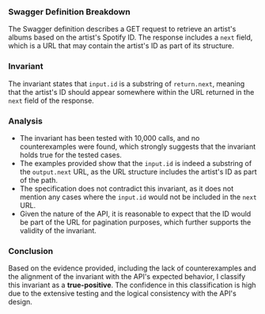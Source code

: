 ### Swagger Definition Breakdown
The Swagger definition describes a GET request to retrieve an artist's albums based on the artist's Spotify ID. The response includes a `next` field, which is a URL that may contain the artist's ID as part of its structure. 

### Invariant
The invariant states that `input.id` is a substring of `return.next`, meaning that the artist's ID should appear somewhere within the URL returned in the `next` field of the response. 

### Analysis
- The invariant has been tested with 10,000 calls, and no counterexamples were found, which strongly suggests that the invariant holds true for the tested cases.
- The examples provided show that the `input.id` is indeed a substring of the `output.next` URL, as the URL structure includes the artist's ID as part of the path.
- The specification does not contradict this invariant, as it does not mention any cases where the `input.id` would not be included in the `next` URL.
- Given the nature of the API, it is reasonable to expect that the ID would be part of the URL for pagination purposes, which further supports the validity of the invariant.

### Conclusion
Based on the evidence provided, including the lack of counterexamples and the alignment of the invariant with the API's expected behavior, I classify this invariant as a **true-positive**. The confidence in this classification is high due to the extensive testing and the logical consistency with the API's design.
